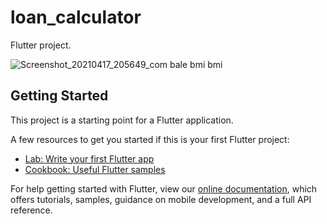 # loan_calculator

Flutter project. 

![Screenshot_20210417_205649_com bale bmi bmi](https://user-images.githubusercontent.com/78311079/115123889-7e367480-9fbf-11eb-9e03-09d9b93ffe95.jpg) 

## Getting Started

This project is a starting point for a Flutter application.

A few resources to get you started if this is your first Flutter project:

- [Lab: Write your first Flutter app](https://flutter.dev/docs/get-started/codelab)
- [Cookbook: Useful Flutter samples](https://flutter.dev/docs/cookbook)

For help getting started with Flutter, view our
[online documentation](https://flutter.dev/docs), which offers tutorials,
samples, guidance on mobile development, and a full API reference.
